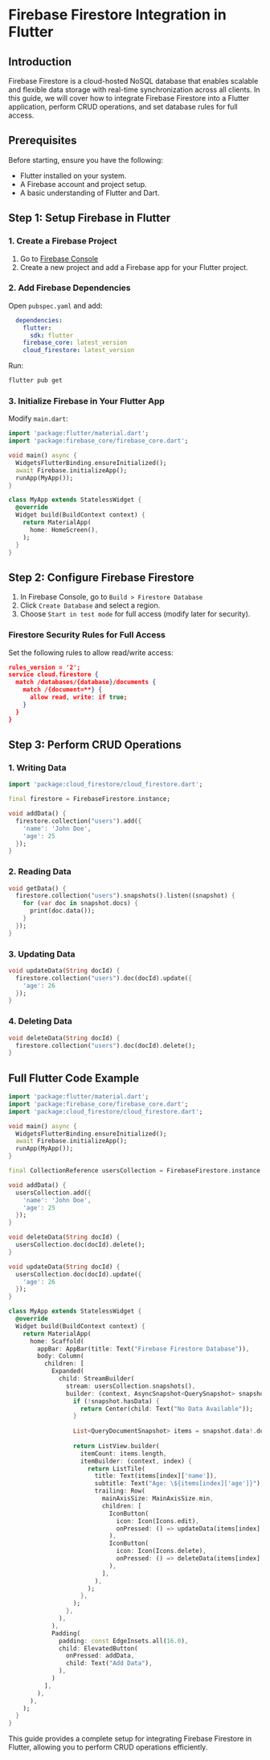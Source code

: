 # Firebase Firestore Integration in Flutter

## Introduction
Firebase Firestore is a cloud-hosted NoSQL database that enables scalable and flexible data storage with real-time synchronization across all clients. In this guide, we will cover how to integrate Firebase Firestore into a Flutter application, perform CRUD operations, and set database rules for full access.

## Prerequisites
Before starting, ensure you have the following:
- Flutter installed on your system.
- A Firebase account and project setup.
- A basic understanding of Flutter and Dart.

## Step 1: Setup Firebase in Flutter

### 1. Create a Firebase Project
1. Go to [Firebase Console](https://console.firebase.google.com/)
2. Create a new project and add a Firebase app for your Flutter project.

### 2. Add Firebase Dependencies
Open `pubspec.yaml` and add:
```yaml
  dependencies:
    flutter:
      sdk: flutter
    firebase_core: latest_version
    cloud_firestore: latest_version
```
Run:
```sh
flutter pub get
```

### 3. Initialize Firebase in Your Flutter App
Modify `main.dart`:
```dart
import 'package:flutter/material.dart';
import 'package:firebase_core/firebase_core.dart';

void main() async {
  WidgetsFlutterBinding.ensureInitialized();
  await Firebase.initializeApp();
  runApp(MyApp());
}

class MyApp extends StatelessWidget {
  @override
  Widget build(BuildContext context) {
    return MaterialApp(
      home: HomeScreen(),
    );
  }
}
```

## Step 2: Configure Firebase Firestore

1. In Firebase Console, go to `Build > Firestore Database`
2. Click `Create Database` and select a region.
3. Choose `Start in test mode` for full access (modify later for security).

### Firestore Security Rules for Full Access
Set the following rules to allow read/write access:
```json
rules_version = '2';
service cloud.firestore {
  match /databases/{database}/documents {
    match /{document=**} {
      allow read, write: if true;
    }
  }
}
```

## Step 3: Perform CRUD Operations

### 1. Writing Data
```dart
import 'package:cloud_firestore/cloud_firestore.dart';

final firestore = FirebaseFirestore.instance;

void addData() {
  firestore.collection("users").add({
    'name': 'John Doe',
    'age': 25
  });
}
```

### 2. Reading Data
```dart
void getData() {
  firestore.collection("users").snapshots().listen((snapshot) {
    for (var doc in snapshot.docs) {
      print(doc.data());
    }
  });
}
```

### 3. Updating Data
```dart
void updateData(String docId) {
  firestore.collection("users").doc(docId).update({
    'age': 26
  });
}
```

### 4. Deleting Data
```dart
void deleteData(String docId) {
  firestore.collection("users").doc(docId).delete();
}
```

## Full Flutter Code Example
```dart
import 'package:flutter/material.dart';
import 'package:firebase_core/firebase_core.dart';
import 'package:cloud_firestore/cloud_firestore.dart';

void main() async {
  WidgetsFlutterBinding.ensureInitialized();
  await Firebase.initializeApp();
  runApp(MyApp());
}

final CollectionReference usersCollection = FirebaseFirestore.instance.collection('users');

void addData() {
  usersCollection.add({
    'name': 'John Doe',
    'age': 25
  });
}

void deleteData(String docId) {
  usersCollection.doc(docId).delete();
}

void updateData(String docId) {
  usersCollection.doc(docId).update({
    'age': 26
  });
}

class MyApp extends StatelessWidget {
  @override
  Widget build(BuildContext context) {
    return MaterialApp(
      home: Scaffold(
        appBar: AppBar(title: Text("Firebase Firestore Database")),
        body: Column(
          children: [
            Expanded(
              child: StreamBuilder(
                stream: usersCollection.snapshots(),
                builder: (context, AsyncSnapshot<QuerySnapshot> snapshot) {
                  if (!snapshot.hasData) {
                    return Center(child: Text("No Data Available"));
                  }
                  
                  List<QueryDocumentSnapshot> items = snapshot.data!.docs;
                  
                  return ListView.builder(
                    itemCount: items.length,
                    itemBuilder: (context, index) {
                      return ListTile(
                        title: Text(items[index]['name']),
                        subtitle: Text("Age: \${items[index]['age']}"),
                        trailing: Row(
                          mainAxisSize: MainAxisSize.min,
                          children: [
                            IconButton(
                              icon: Icon(Icons.edit),
                              onPressed: () => updateData(items[index].id),
                            ),
                            IconButton(
                              icon: Icon(Icons.delete),
                              onPressed: () => deleteData(items[index].id),
                            ),
                          ],
                        ),
                      );
                    },
                  );
                },
              ),
            ),
            Padding(
              padding: const EdgeInsets.all(16.0),
              child: ElevatedButton(
                onPressed: addData,
                child: Text("Add Data"),
              ),
            )
          ],
        ),
      ),
    );
  }
}

```

This guide provides a complete setup for integrating Firebase Firestore in Flutter, allowing you to perform CRUD operations efficiently.

